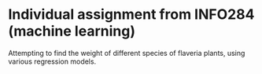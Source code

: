 # Individual assignment from INFO284 (machine learning)

Attempting to find the weight of different species of flaveria plants, using various regression models.
